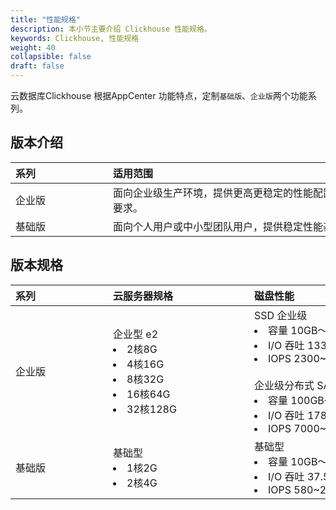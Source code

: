 ```yaml
---
title: "性能规格"
description: 本小节主要介绍 Clickhouse 性能规格。 
keywords: Clickhouse, 性能规格
weight: 40
collapsible: false
draft: false
---
```



云数据库Clickhouse 根据AppCenter 功能特点，定制`基础版`、`企业版`两个功能系列。

## 版本介绍

|<span style="display:inline-block;width:140px">系列</span> |<span style="display:inline-block;width:520px">适用范围</span>|
|:----|:----|
|   企业版      | 面向企业级生产环境，提供更高更稳定的性能配置，满足企业高性能业务要求。     |
|   基础版      | 面向个人用户或中小型团队用户，提供稳定性能基础配置，高性价比。    |

## 版本规格

|<span style="display:inline-block;width:140px">系列</span> |<span style="display:inline-block;width:210px">云服务器规格</span>|<span style="display:inline-block;width:310px">磁盘性能</span>|
|:----|:----|:----|
|   企业版     |  企业型 e2 <li>2核8G <li> 4核16G  <li>8核32G <li>16核64G <li> 32核128G|  SSD 企业级 <li> 容量 10GB～2000GB <li>I/O 吞吐 133~320MB/s <li>IOPS 2300~30000 <br> <br>企业级分布式 SAN（NeonSAN) <li> 容量 100GB～2000GB <li>I/O 吞吐 178~350MB/s <li>IOPS 7000~50000  | 
|   基础版     | 基础型 <li>1核2G  <li> 2核4G   |  基础型 <li> 容量 10GB～2000GB <li>I/O 吞吐 37.5~100MB/s <li>IOPS 580~2500 |
